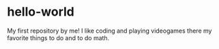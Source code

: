 # hello-world
My first repository by me!
I like coding and playing videogames there my favorite things to do and to do math.
